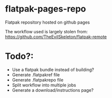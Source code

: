 # flatpak-pages-repo
Flatpak repository hosted on github pages

The workflow used is largely stolen from: https://github.com/TheEvilSkeleton/flatpak-remote

# Todo?:
- Use a flatpak bundle instead of building?
- Generate .flatpakref file
- Generate .flatpakrepo file
- Split workflow into multiple jobs
- Generate a download/instructions page?